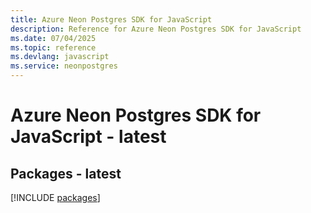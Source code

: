 ```yaml
---
title: Azure Neon Postgres SDK for JavaScript
description: Reference for Azure Neon Postgres SDK for JavaScript
ms.date: 07/04/2025
ms.topic: reference
ms.devlang: javascript
ms.service: neonpostgres
---
```

# Azure Neon Postgres SDK for JavaScript - latest
## Packages - latest
[!INCLUDE [packages](neon-postgres-index.md)]